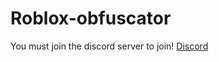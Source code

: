 # Roblox-obfuscator
You must join the discord server to join!
[Discord](https://discord.gg/5Ydjgr622V)

